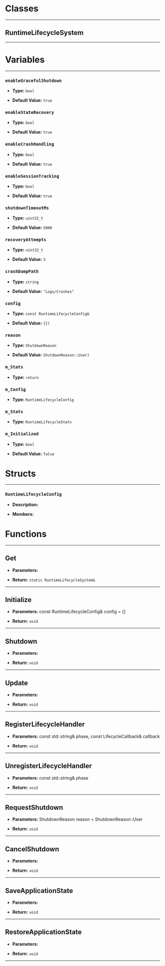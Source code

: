 # Classes
---

## RuntimeLifecycleSystem
---




# Variables
---

### `enableGracefulShutdown`

- **Type:** `bool`

- **Default Value:** `true`



### `enableStateRecovery`

- **Type:** `bool`

- **Default Value:** `true`



### `enableCrashHandling`

- **Type:** `bool`

- **Default Value:** `true`



### `enableSessionTracking`

- **Type:** `bool`

- **Default Value:** `true`



### `shutdownTimeoutMs`

- **Type:** `uint32_t`

- **Default Value:** `5000`



### `recoveryAttempts`

- **Type:** `uint32_t`

- **Default Value:** `3`



### `crashDumpPath`

- **Type:** `string`

- **Default Value:** `"Logs/Crashes"`



### `config`

- **Type:** `const RuntimeLifecycleConfig&`

- **Default Value:** `{})`



### `reason`

- **Type:** `ShutdownReason`

- **Default Value:** `ShutdownReason::User)`



### `m_Stats`

- **Type:** `return`



### `m_Config`

- **Type:** `RuntimeLifecycleConfig`



### `m_Stats`

- **Type:** `RuntimeLifecycleStats`



### `m_Initialized`

- **Type:** `bool`

- **Default Value:** `false`




# Structs
---

### `RuntimeLifecycleConfig`

- **Description:** 

- **Members:**




# Functions
---

## Get



- **Parameters:** 

- **Return:** `static RuntimeLifecycleSystem&`

---

## Initialize



- **Parameters:** const RuntimeLifecycleConfig& config = {}

- **Return:** `void`

---

## Shutdown



- **Parameters:** 

- **Return:** `void`

---

## Update



- **Parameters:** 

- **Return:** `void`

---

## RegisterLifecycleHandler



- **Parameters:** const std::string& phase, const LifecycleCallback& callback

- **Return:** `void`

---

## UnregisterLifecycleHandler



- **Parameters:** const std::string& phase

- **Return:** `void`

---

## RequestShutdown



- **Parameters:** ShutdownReason reason = ShutdownReason::User

- **Return:** `void`

---

## CancelShutdown



- **Parameters:** 

- **Return:** `void`

---

## SaveApplicationState



- **Parameters:** 

- **Return:** `void`

---

## RestoreApplicationState



- **Parameters:** 

- **Return:** `void`

---

